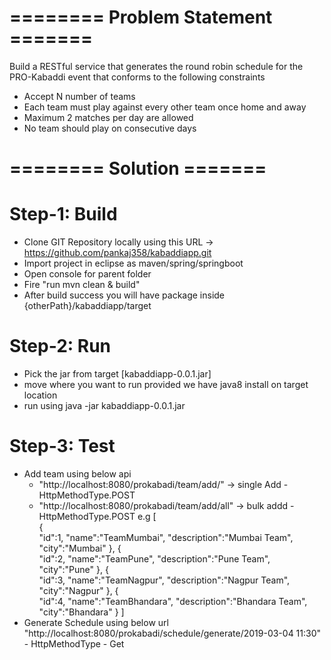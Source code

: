# ======== Problem Statement =======
Build a RESTful service that generates the round robin schedule for the PRO-Kabaddi event that conforms to the following constraints
- Accept N number of teams
- Each team must play against every other team once home and away
- Maximum 2 matches per day are allowed
- No team should play on consecutive days

# ======== Solution =======

# Step-1: Build
- Clone GIT Repository locally using this URL ->  https://github.com/pankaj358/kabaddiapp.git
- Import project in eclipse as maven/spring/springboot
- Open console for parent folder 
- Fire "run mvn clean & build"
- After build success you will have package inside {otherPath}/kabaddiapp/target


# Step-2: Run
- Pick the jar from target [kabaddiapp-0.0.1.jar]
- move where you want to run provided we have java8 install on target location
- run using java -jar kabaddiapp-0.0.1.jar

# Step-3: Test
- Add team using below api 
  - "http://localhost:8080/prokabadi/team/add/" -> single Add - HttpMethodType.POST
  - "http://localhost:8080/prokabadi/team/add/all" -> bulk addd - HttpMethodType.POST
    e.g 
      [  
         {  
           "id":1,
           "name":"TeamMumbai",
           "description":"Mumbai Team",
           "city":"Mumbai"
         },
         {  
           "id":2,
           "name":"TeamPune",
           "description":"Pune Team",
           "city":"Pune"
         },
         {  
           "id":3,
           "name":"TeamNagpur",
           "description":"Nagpur Team",
           "city":"Nagpur"
         },
         {  
           "id":4,
           "name":"TeamBhandara",
           "description":"Bhandara Team",
           "city":"Bhandara"
        }
     ]
- Generate Schedule using below url
   "http://localhost:8080/prokabadi/schedule/generate/2019-03-04 11:30" - HttpMethodType - Get